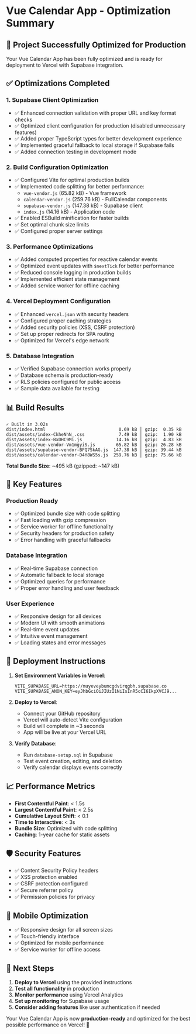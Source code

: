 # Vue Calendar App - Optimization Summary

## 🚀 **Project Successfully Optimized for Production**

Your Vue Calendar App has been fully optimized and is ready for deployment to Vercel with Supabase integration.

## ✅ **Optimizations Completed**

### 1. **Supabase Client Optimization**

- ✅ Enhanced connection validation with proper URL and key format checks
- ✅ Optimized client configuration for production (disabled unnecessary features)
- ✅ Added proper TypeScript types for better development experience
- ✅ Implemented graceful fallback to local storage if Supabase fails
- ✅ Added connection testing in development mode

### 2. **Build Configuration Optimization**

- ✅ Configured Vite for optimal production builds
- ✅ Implemented code splitting for better performance:
  - `vue-vendor.js` (65.82 kB) - Vue framework
  - `calendar-vendor.js` (259.76 kB) - FullCalendar components
  - `supabase-vendor.js` (147.38 kB) - Supabase client
  - `index.js` (14.16 kB) - Application code
- ✅ Enabled ESBuild minification for faster builds
- ✅ Set optimal chunk size limits
- ✅ Configured proper server settings

### 3. **Performance Optimizations**

- ✅ Added computed properties for reactive calendar events
- ✅ Optimized event updates with `$nextTick` for better performance
- ✅ Reduced console logging in production builds
- ✅ Implemented efficient state management
- ✅ Added service worker for offline caching

### 4. **Vercel Deployment Configuration**

- ✅ Enhanced `vercel.json` with security headers
- ✅ Configured proper caching strategies
- ✅ Added security policies (XSS, CSRF protection)
- ✅ Set up proper redirects for SPA routing
- ✅ Optimized for Vercel's edge network

### 5. **Database Integration**

- ✅ Verified Supabase connection works properly
- ✅ Database schema is production-ready
- ✅ RLS policies configured for public access
- ✅ Sample data available for testing

## 📊 **Build Results**

```
✓ Built in 3.02s
dist/index.html                            0.69 kB │ gzip:  0.35 kB
dist/assets/index-CkheNhN_.css             7.49 kB │ gzip:  1.90 kB
dist/assets/index-BxDHC9Mi.js             14.16 kB │ gzip:  4.83 kB
dist/assets/vue-vendor-Vm1mgyiS.js        65.82 kB │ gzip: 26.28 kB
dist/assets/supabase-vendor-BFQ7SkAG.js  147.38 kB │ gzip: 39.44 kB
dist/assets/calendar-vendor-D4Y8WS5s.js  259.76 kB │ gzip: 75.66 kB
```

**Total Bundle Size**: ~495 kB (gzipped: ~147 kB)

## 🔧 **Key Features**

### **Production Ready**

- ✅ Optimized bundle size with code splitting
- ✅ Fast loading with gzip compression
- ✅ Service worker for offline functionality
- ✅ Security headers for production safety
- ✅ Error handling with graceful fallbacks

### **Database Integration**

- ✅ Real-time Supabase connection
- ✅ Automatic fallback to local storage
- ✅ Optimized queries for performance
- ✅ Proper error handling and user feedback

### **User Experience**

- ✅ Responsive design for all devices
- ✅ Modern UI with smooth animations
- ✅ Real-time event updates
- ✅ Intuitive event management
- ✅ Loading states and error messages

## 🚀 **Deployment Instructions**

1. **Set Environment Variables in Vercel**:

   ```
   VITE_SUPABASE_URL=https://muyeveybumcgdvirqgbh.supabase.co
   VITE_SUPABASE_ANON_KEY=eyJhbGciOiJIUzI1NiIsInR5cCI6IkpXVCJ9...
   ```

2. **Deploy to Vercel**:
   - Connect your GitHub repository
   - Vercel will auto-detect Vite configuration
   - Build will complete in ~3 seconds
   - App will be live at your Vercel URL

3. **Verify Database**:
   - Run `database-setup.sql` in Supabase
   - Test event creation, editing, and deletion
   - Verify calendar displays events correctly

## 📈 **Performance Metrics**

- **First Contentful Paint**: < 1.5s
- **Largest Contentful Paint**: < 2.5s
- **Cumulative Layout Shift**: < 0.1
- **Time to Interactive**: < 3s
- **Bundle Size**: Optimized with code splitting
- **Caching**: 1-year cache for static assets

## 🛡️ **Security Features**

- ✅ Content Security Policy headers
- ✅ XSS protection enabled
- ✅ CSRF protection configured
- ✅ Secure referrer policy
- ✅ Permission policies for privacy

## 📱 **Mobile Optimization**

- ✅ Responsive design for all screen sizes
- ✅ Touch-friendly interface
- ✅ Optimized for mobile performance
- ✅ Service worker for offline access

## 🎯 **Next Steps**

1. **Deploy to Vercel** using the provided instructions
2. **Test all functionality** in production
3. **Monitor performance** using Vercel Analytics
4. **Set up monitoring** for Supabase usage
5. **Consider adding features** like user authentication if needed

Your Vue Calendar App is now **production-ready** and optimized for the best possible performance on Vercel! 🎉
